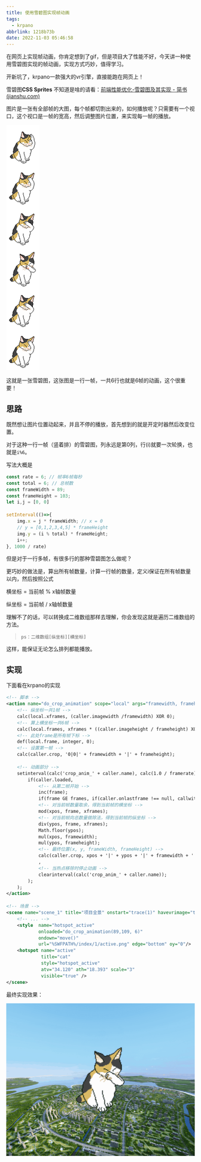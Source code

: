 ```yaml
---
title: 使用雪碧图实现帧动画
tags:
  - krpano
abbrlink: 1218b73b
date: 2022-11-03 05:46:58
---
```


在网页上实现帧动画，你肯定想到了gif，但是项目大了性能不好，今天讲一种使用雪碧图实现的帧动画，实现方式巧妙，值得学习。

<!--more-->

开新坑了，krpano一款强大的vr引擎，直接能跑在网页上！



雪碧图**CSS Sprites** 不知道是啥的请看：[前端性能优化-雪碧图及其实现 - 简书 (jianshu.com)](https://www.jianshu.com/p/84944af9ccca)

图片是一张有全部帧的大图，每个帧都切割出来的，如何播放呢？只需要有一个视口，这个视口是一帧的宽高，然后调整图片位置，来实现每一帧的播放。

![active](使用雪碧图实现帧动画/active.png)

这就是一张雪碧图，这张图是一行一帧，一共6行也就是6帧的动画，这个很重要！



## 思路

既然想让图片位置动起来，并且不停的播放，首先想到的就是开定时器然后改变位置。

对于这种一行一帧（竖着排）的雪碧图，列永远是第0列，行(i)就要一次轮换，也就是`i%6`。

写法大概是

```javascript
const rate = 6; // 帧率6帧每秒
const total = 6; // 总帧数
const frameWidth = 89;
const frameHeight = 103;
let i,j = [0, 0]

setInterval(()=>{
    img.x = j * frameWidth; // x = 0
    // y = [0,1,2,3,4,5] * frameHeight
    img.y = (i % total) * frameHeight;
    i++;
}, 1000 / rate)
```

但是对于一行多帧，有很多行的那种雪碧图怎么做呢？

更巧妙的做法是，算出所有帧数量，计算一行帧的数量，定义i保证在所有帧数量以内，然后按照公式

横坐标 = 当前帧 % x轴帧数量

纵坐标 = 当前帧 / x轴帧数量

理解不了的话，可以转换成二维数组那样去理解，你会发现这就是遍历二维数组的方法。

> ```ps：二维数组[纵坐标][横坐标]```

这样，能保证无论怎么排列都能播放。



## 实现

下面看在krpano的实现

```xml
<!-- 脚本 -->
<action name="do_crop_animation" scope="local" args="framewidth, frameheight, framerate">
	<!-- 纵坐标一共1帧 -->
	calc(local.xframes, (caller.imagewidth /framewidth) XOR 0);
	<!-- 算上横坐标一共6帧 -->
	calc(local.frames, xframes * ((caller.imageheight / frameheight) XOR 0));
	<!-- 此处frame是所有帧下标 -->
	def(local.frame, integer, 0);
	<!-- 设置第一帧 -->
	calc(caller.crop, '0|0|' + framewidth + '|' + frameheight);
	
	<!-- 动画部分 -->
	setinterval(calc('crop_anim_' + caller.name), calc(1.0 / framerate),
		if(caller.loaded,
			<!-- 从第二帧开始 -->
			inc(frame);
			if(frame GE frames, if(caller.onlastframe !== null, callwith(caller, onlastframe() ) ); set(frame,0); );
			<!-- 对当前帧数量取余，得到当前帧的横坐标 -->
			mod(xpos, frame, xframes);
			<!-- 对当前帧向总数量做除法，得到当前帧的纵坐标 -->
			div(ypos, frame, xframes);
			Math.floor(ypos);
			mul(xpos, framewidth);
			mul(ypos, frameheight);
			<!-- 最终位置(x, y, frameWidth, frameHeight) -->
			calc(caller.crop, xpos + '|' + ypos + '|' + framewidth + '|' + frameheight);
			,
			<!-- 当热点移除时停止动画 -->
			clearinterval(calc('crop_anim_' + caller.name));
		);
	);
</action>

<!-- 场景 -->
<scene name="scene_1" title="项目全景" onstart="trace(1)" havevrimage="true" lat="" lng="" heading="">
	<!-- ... -->
	<style 	name="hotspot_active"
	  		onloaded="do_crop_animation(89,109, 6)"
	  		ondown="move()"
			url="%SWFPATH%/index/1/active.png" edge="bottom" oy="0"/>
	<hotspot name="active" 
             title="cat" 
             style="hotspot_active" 
             atv="34.120" ath="18.393" scale="3" 
             visible="true" />
</scene>

```

最终实现效果：

![动画](使用雪碧图实现帧动画/动画.gif)